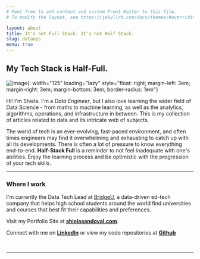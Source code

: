 ```yaml
---
# Feel free to add content and custom Front Matter to this file.
# To modify the layout, see https://jekyllrb.com/docs/themes/#overriding-theme-defaults

layout: about
title: It's not Full Stack. It's not Half Stack.
slug: dataops
menu: true
---
```


## My Tech Stack is Half-Full.

![image]({{site.baseurl}}/assets/images/author.jpg){: width="125" loading="lazy" style="float: right; margin-left: 3em; margin-right: 3em; margin-bottom: 3em; border-radius: 1em"}

Hi! I'm Shiela. I'm a *Data Engineer*, but I also love learning
the wider field of Data Science - from maths to machine learning,
as well as the analytics, algorithms, operations, and infrastructure in between.
This is my collection of articles related to data and its intricate web of subjects.

The world of tech is an ever-evolving, fast-paced environment, and often times engineers may find it overwhelming and exhausting to catch up with all its developments. There is often a lot of pressure to know everything end-to-end. **Half-Stack Full** is a reminder to not feel inadequate with one's abilities. Enjoy the learning process and be optimistic with the progression of your tech skills.

---

### Where I work
I'm currently the Data Tech Lead at [BridgeU](https://bridge-u.com), a data-driven ed-tech company that helps high school students around the world find universities and courses that best fit their capabilities and preferences.


Visit my Portfolio Site at **[shielasandoval.com](https://www.shielasandoval.com)**.

Connect with me on **[LinkedIn](https://www.linkedin.com/in/shiela-mms/)** or view my code repositories at **[Github](https://github.com/shielamms)**

<br>

---
